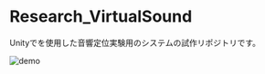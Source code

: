# Research_VirtualSound

Unityでを使用した音響定位実験用のシステムの試作リポジトリです。

![demo](https://user-images.githubusercontent.com/38237246/74207117-8ca14600-4cc1-11ea-89bb-3559fb1c70ce.gif)
